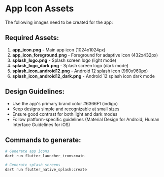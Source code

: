 # App Icon Assets

The following images need to be created for the app:

## Required Assets:

1. **app_icon.png** - Main app icon (1024x1024px)
2. **app_icon_foreground.png** - Foreground for adaptive icon (432x432px)
3. **splash_logo.png** - Splash screen logo (light mode)
4. **splash_logo_dark.png** - Splash screen logo (dark mode)
5. **splash_icon_android12.png** - Android 12 splash icon (960x960px)
6. **splash_icon_android12_dark.png** - Android 12 splash icon dark mode

## Design Guidelines:

- Use the app's primary brand color #6366F1 (indigo)
- Keep designs simple and recognizable at small sizes
- Ensure good contrast for both light and dark modes
- Follow platform-specific guidelines (Material Design for Android, Human Interface Guidelines for iOS)

## Commands to generate:

```bash
# Generate app icons
dart run flutter_launcher_icons:main

# Generate splash screens  
dart run flutter_native_splash:create
```
